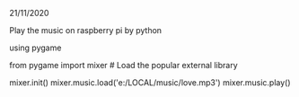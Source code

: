 21/11/2020

Play the music on raspberry pi by python

using pygame

from pygame import mixer  # Load the popular external library

mixer.init()
mixer.music.load('e:/LOCAL/music/love.mp3')
mixer.music.play()
